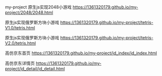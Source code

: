 my-project
原生js实现2048小游戏
https://1361320179.github.io/my-project/2048/2048.html 

原生js实现俄罗斯方块小游戏
https://1361320179.github.io/my-project/tetris-V1.0/tetris.html

原生js实现俄罗斯方块小游戏
https://1361320179.github.io/my-project/tetris-V2.0/tetris.html

高仿京东首页
https://1361320179.github.io/my-project/jd_index/jd_index.html

高仿京东详情页
https://1361320179.github.io/my-project/jd_detail/jd_detail.html


